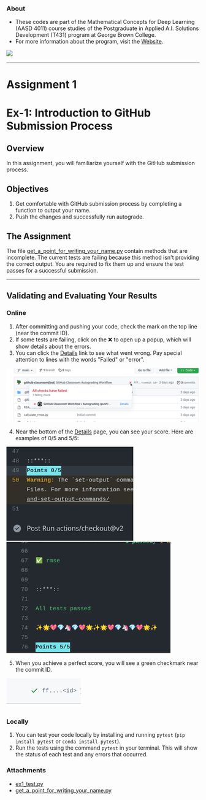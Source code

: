 ### About

- These codes are part of the Mathematical Concepts for Deep Learning (AASD 4011) course studies of the Postgraduate in Applied A.I. Solutions Development (T431) program at George Brown College.
- For more information about the program, visit the [Website](https://www.georgebrown.ca/programs/applied-ai-solutions-development-program-postgraduate-t431).
  
![](https://www.georgebrown.ca/themes/custom/de_theme/logo.svg)

------------

# Assignment 1

# Ex-1: Introduction to GitHub Submission Process

## Overview
In this assignment, you will familiarize yourself with the GitHub submission process.

## Objectives
1. Get comfortable with GitHub submission process by completing a function to output your name.
2. Push the changes and successfully run autograde.

## The Assignment

The file [get_a_point_for_writing_your_name.py](https://github.com/ednaldogoncalves/GBC-AppliedMathDeepLearning/blob/main/assignment1/attachments/get_a_point_for_writing_your_name.py) contain methods that are incomplete.
The current tests are failing because this method isn't providing the correct output. 
You are required to fix them up and ensure the test passes for a successful submission.

---

## Validating and Evaluating Your Results

### Online
1. After committing and pushing your code, check the mark on the top line (near the commit ID).
2. If some tests are failing, click on the ❌ to open up a popup, which will show details about the errors.
3. You can click the [Details]() link to see what went wrong. Pay special attention to lines with the words "Failed" or "error".

![screnshot](assignment1/images/details_screenshot.png)

4. Near the bottom of the [Details]() page, you can see your score. Here are examples of 0/5 and 5/5:

![score](assignment1/images/score.png) ![success](assignment1/images/success.png)

5. When you achieve a perfect score, you will see a green checkmark near the commit ID.

![green](assignment1/images/green.png)

### Locally
1. You can test your code locally by installing and running `pytest` (`pip install pytest` or `conda install pytest`).
2. Run the tests using the command `pytest` in your terminal. This will show the status of each test and any errors that occurred.

### Attachments 
- [ex1_test.py](https://github.com/ednaldogoncalves/GBC-AppliedMathDeepLearning/blob/main/assignment1/attachments/ex1_test.py)
- [get_a_point_for_writing_your_name.py](https://github.com/ednaldogoncalves/GBC-AppliedMathDeepLearning/blob/main/assignment1/attachments/get_a_point_for_writing_your_name.py)